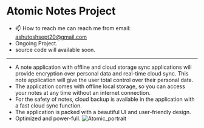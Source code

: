 # Atomic Notes Project
- 📫 How to reach me can reach me from email: ashutoshsept20@gmail.com
- Ongoing Project.
- source code will available soon.
__________________________________________________________________
- A note application with offline and cloud storage sync applications will provide encryption over personal data and real-time cloud sync. This note application will give the user total control over their personal data.
- The application comes with offline local storage, so you can access your notes at any time without an internet connection.
- For the safety of notes, cloud backup is available in the application with a fast cloud sync function. 
- The application is packed with a beautiful UI and user-friendly design.
- Optimized and power-full.
![Atomic_portrait](https://github.com/DevBehindYou/Atomic-Notes-Project/assets/147663456/e890eea8-5130-48b3-964b-2d17a89c89e1)


